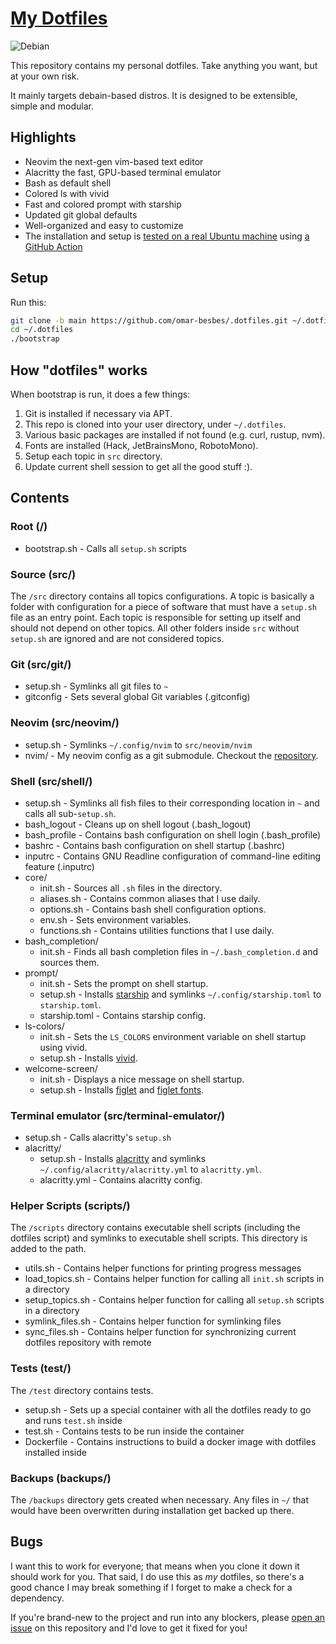 [My Dotfiles](repo)
===================

![Debian](https://img.shields.io/badge/Debian-D70A53?style=for-the-badge&logo=debian&logoColor=white)

This repository contains my personal dotfiles. Take anything you want, but at your own risk.

It mainly targets debain-based distros. It is designed to be extensible, simple and modular.


## Highlights


- Neovim the next-gen vim-based text editor
- Alacritty the fast, GPU-based terminal emulator
- Bash as default shell
- Colored ls with vivid
- Fast and colored prompt with starship
- Updated git global defaults
- Well-organized and easy to customize
- The installation and setup is
  [tested on a real Ubuntu machine](https://github.com/omar-besbes/.dotfiles/actions)
  using [a GitHub Action](./.github/workflows/test.yml)


## Setup


Run this:
```sh
git clone -b main https://github.com/omar-besbes/.dotfiles.git ~/.dotfiles
cd ~/.dotfiles
./bootstrap
```


## How "dotfiles" works

When bootstrap is run, it does a few things:

1. Git is installed if necessary via APT.
2. This repo is cloned into your user directory, under `~/.dotfiles`.
3. Various basic packages are installed if not found (e.g. curl, rustup, nvm).
4. Fonts are installed (Hack, JetBrainsMono, RobotoMono).
5. Setup each topic in `src` directory.
7. Update current shell session to get all the good stuff :).


## Contents

### Root (/)
* bootstrap.sh - Calls all `setup.sh` scripts

### Source (src/)
The `/src` directory contains all topics configurations.
A topic is basically a folder with configuration for a piece of software that must have a `setup.sh` file as an entry point.
Each topic is responsible for setting up itself and should not depend on other topics.
All other folders inside `src` without `setup.sh` are ignored and are not considered topics.

### Git (src/git/)
* setup.sh - Symlinks all git files to `~`
* gitconfig - Sets several global Git variables (.gitconfig)

### Neovim (src/neovim/)
* setup.sh - Symlinks `~/.config/nvim` to `src/neovim/nvim`
* nvim/ - My neovim config as a git submodule. Checkout the
  [repository](https://github.com/omar-besbes/nvim-config).

### Shell (src/shell/)
* setup.sh - Symlinks all fish files to their corresponding location in `~` and calls all sub-`setup.sh`.
* bash_logout - Cleans up on shell logout (.bash_logout)
* bash_profile - Contains bash configuration on shell login (.bash_profile)
* bashrc - Contains bash configuration on shell startup (.bashrc) 
* inputrc - Contains GNU Readline configuration of command-line editing feature (.inputrc)
* core/
  * init.sh - Sources all `.sh` files in the directory.
  * aliases.sh - Contains common aliases that I use daily.
  * options.sh - Contains bash shell configuration options.
  * env.sh - Sets environment variables.
  * functions.sh - Contains utilities functions that I use daily.
* bash_completion/
  * init.sh - Finds all bash completion files in `~/.bash_completion.d` and sources them.
* prompt/
  * init.sh - Sets the prompt on shell startup.
  * setup.sh - Installs [starship](https://starship.rs) and symlinks `~/.config/starship.toml` to `starship.toml`.
  * starship.toml - Contains starship config.
* ls-colors/
  * init.sh - Sets the `LS_COLORS` environment variable on shell startup using vivid.
  * setup.sh - Installs [vivid](https://github.com/sharkdp/vivid).
* welcome-screen/
  * init.sh - Displays a nice message on shell startup.
  * setup.sh - Installs [figlet](https://github.com/cmatsuoka/figlet) and [figlet fonts](https://github.com/xero/figlet-fonts).

### Terminal emulator (src/terminal-emulator/)
* setup.sh - Calls alacritty's `setup.sh`
* alacritty/
  * setup.sh - Installs [alacritty](https://alacritty.org) and symlinks `~/.config/alacritty/alacritty.yml` to `alacritty.yml`.  
  * alacritty.yml - Contains alacritty config.

### Helper Scripts (scripts/)
The `/scripts` directory contains executable shell scripts (including the dotfiles script) and symlinks to executable shell scripts.
This directory is added to the path.
* utils.sh - Contains helper functions for printing progress messages
* load_topics.sh - Contains helper function for calling all `init.sh` scripts in a directory 
* setup_topics.sh - Contains helper function for calling all `setup.sh` scripts in a directory
* symlink_files.sh - Contains helper function for symlinking files
* sync_files.sh - Contains helper function for synchronizing current dotfiles repository with remote

### Tests (test/)
The `/test` directory contains tests.
* setup.sh - Sets up a special container with all the dotfiles ready to go and runs `test.sh` inside
* test.sh - Contains tests to be run inside the container 
* Dockerfile - Contains instructions to build a docker image with dotfiles installed inside

### Backups (backups/)
The `/backups` directory gets created when necessary. Any files in `~/` that would have been overwritten during installation get backed up there.


## Bugs


I want this to work for everyone; that means when you clone it down it should
work for you. 
That said, I do use this as _my_ dotfiles, so there's a good chance I may break
something if I forget to make a check for a dependency.

If you're brand-new to the project and run into any blockers, please
[open an issue](https://github.com/omar-besbes/.dotfiles/issues) on this repository
and I'd love to get it fixed for you!
